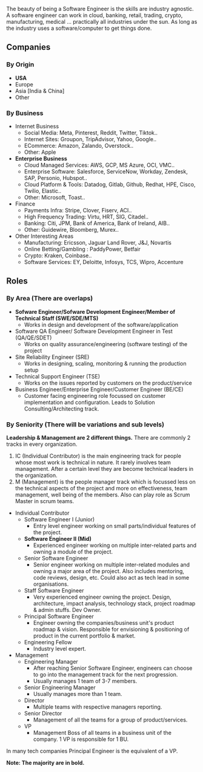 
The beauty of being a Software Engineer is the skills are industry agnostic. A software engineer can work in cloud, banking, retail, trading, crypto, manufacturing, medical ... practically all industries under the sun. As long as the industry uses a software/computer to get things done.

## Companies

### By Origin
* **USA**
* Europe
* Asia [India & China]
* Other

### By Business
* Internet Business
    * Social Media: Meta, Pinterest, Reddit, Twitter, Tiktok..
    * Internet Sites: Groupon, TripAdvisor, Yahoo, Google..
    * ECommerce: Amazon, Zalando, Overstock..
    * Other: Apple
* **Enterprise Business**
    * Cloud Managed Services: AWS, GCP, MS Azure, OCI, VMC..
    * Enterprise Software: Salesforce, ServiceNow, Workday, Zendesk, SAP, Personio, Hubspot..
    * Cloud Platform & Tools: Datadog, Gitlab, Github, Redhat, HPE, Cisco, Twilio, Elastic..
    * Other: Microsoft, Toast..
* Finance
    * Payments Infra: Stripe, Clover, Fiserv, ACI..
    * High Frequency Trading: Virtu, HRT, SIG, Citadel..
    * Banking: Citi, JPM, Bank of America, Bank of Ireland, AIB..
    * Other: Guidewire, Bloomberg, Murex..
* Other Interesting Areas
    * Manufacturing: Ericsson, Jaguar Land Rover, J&J, Novartis
    * Online Betting/Gambling : PaddyPower, Betfair
    * Crypto: Kraken, Coinbase..
    * Software Services: EY, Deloitte, Infosys, TCS, Wipro, Accenture

## Roles

### By Area (There are overlaps)
* **Sofware Engineer/Sofware Development Engineer/Member of Technical Staff (SWE/SDE/MTS)**
    * Works in design and development of the software/application
* Software QA Engineer/ Software Development Engineer in Test (QA/QE/SDET)
    * Works on quality assurance/engineering (software testing) of the project
* Site Reliability Engineer (SRE)
    * Works in designing, scaling, monitoring & running the production setup
* Technical Support Engineer (TSE)
    * Works on the issues reported by customers on the product/service
* Business Engineer/Enterprise Engineer/Customer Engineer (BE/CE)
    * Customer facing engineering role focussed on customer implementation and configuration. Leads to Solution Consulting/Architecting track.

### By Seniority (There will be variations and sub levels)

**Leadership & Management are 2 different things.** There are commonly 2 tracks in every organization. 
1. IC (Individual Contributor) is the main engineering track for people whose most work is technical in nature. It rarely involves team management. After a certain level they are become technical leaders in the organization.
2. M (Management) is the people manager track which is focussed less on the technical aspects of the project and more on effectiveness, team management, well being of the members. Also can play role as Scrum Master in scrum teams.

* Individual Contributor
    * Software Engineer I  (Junior)
        * Entry level engineer working on small parts/individual features of the project. 
    * **Software Engineer II (Mid)**
        * Experienced engineer working on multiple inter-related parts and owning a module of the project.
    * Senior Software Engineer
        * Senior engineer working on multiple inter-related modules and owning a major area of the project. Also includes mentoring, code reviews, design, etc. Could also act as tech lead in some organisations.
    * Staff Software Engineer
        * Very experienced engineer owning the project. Design, architecture, impact analysis, technology stack, project roadmap & admin stuffs. Dev Owner.
    * Principal Software Engineer
        * Engineer owning the companies/business unit's product roadmap & vision. Responsible for envisioning & positioning of product in the current portfolio & market.  
    * Engineering Fellow
        * Industry level expert.
* Management
    * Engineering Manager
        * After reaching Senior Software Engineer, engineers can choose to go into the management track for the next progression.
        * Usually manages 1 team of 3-7 members.
    * Senior Engineering Manager
        * Usually manages more than 1 team.
    * Director
        * Multiple teams with respective managers reporting.
    * Senior Director
        * Management of all the teams for a group of product/services.
    * VP
        * Management Boss of all teams in a business unit of the company. 1 VP is responsible for 1 BU.

In many tech companies Principal Engineer is the equivalent of a VP.


**Note: The majority are in bold.**
